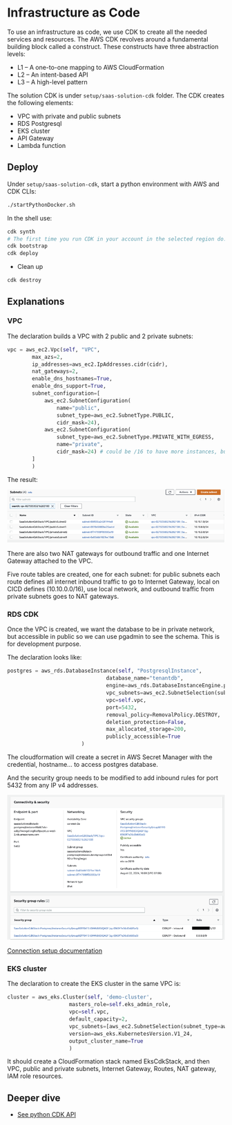 # Infrastructure as Code

To use an infrastructure as code, we use CDK to create all the needed services and resources. The AWS CDK revolves around a fundamental building block called a construct. These constructs have three abstraction levels:

* L1 – A one-to-one mapping to AWS CloudFormation
* L2 – An intent-based API
* L3 – A high-level pattern

The solution CDK is under `setup/saas-solution-cdk` folder. The CDK creates the following elements:

* VPC with private and public subnets
* RDS Postgresql
* EKS cluster
* API Gateway
* Lambda function

## Deploy

Under `setup/saas-solution-cdk`, start a python environment with AWS and CDK CLIs:

```sh
./startPythonDocker.sh
```

In the shell use:

```sh
cdk synth
# The first time you run CDK in your account in the selected region do: 
cdk bootstrap
cdk deploy
```

* Clean up

```
cdk destroy
```

## Explanations

### VPC

The declaration builds a VPC with 2 public and 2 private subnets:

```python
vpc = aws_ec2.Vpc(self, "VPC",
        max_azs=2,
        ip_addresses=aws_ec2.IpAddresses.cidr(cidr),
        nat_gateways=2,
        enable_dns_hostnames=True,
        enable_dns_support=True,
        subnet_configuration=[
            aws_ec2.SubnetConfiguration(
                name="public",
                subnet_type=aws_ec2.SubnetType.PUBLIC,
                cidr_mask=24),
            aws_ec2.SubnetConfiguration(
                subnet_type=aws_ec2.SubnetType.PRIVATE_WITH_EGRESS,
                name="private",
                cidr_mask=24) # could be /16 to have more instances, but this is a demo scope.
        ]
        )
```

The result:

![](./images/vpc-subnets.png)

There are also two NAT gateways for outbound traffic and one Internet Gateway attached to the VPC.

Five route tables are created, one for each subnet: for public subnets each route defines all internet inbound traffic to go to Internet Gateway, local on CICD defines (10.10.0.0/16), use local network, and outbound traffic from private subnets goes to NAT gateways. 

### RDS CDK

Once the VPC is created, we want the database to be in private network, but accessible in public so we can use pgadmin to see the schema. This is for development purpose.

The declaration looks like:

```python
postgres = aws_rds.DatabaseInstance(self, "PostgresqlInstance",
                                database_name="tenantdb",
                                engine=aws_rds.DatabaseInstanceEngine.postgres(version=aws_rds.PostgresEngineVersion.VER_14_5),
                                vpc_subnets=aws_ec2.SubnetSelection(subnet_type=aws_ec2.SubnetType.PRIVATE_WITH_EGRESS),
                                vpc=self.vpc,
                                port=5432,
                                removal_policy=RemovalPolicy.DESTROY,
                                deletion_protection=False,
                                max_allocated_storage=200,
                                publicly_accessible=True
                        )
```

The cloudformation will create a secret in AWS Secret Manager with the credential, hostname... to access postgres database.

And the security group needs to be modified to add inbound rules for port 5432 from any IP v4 addresses.

![](./images/rds-connectivity.png)

[Connection setup documentation](https://docs.aws.amazon.com/AmazonRDS/latest/UserGuide/CHAP_GettingStarted.CreatingConnecting.PostgreSQL.html)

### EKS cluster

The declaration to create the EKS cluster in the same VPC is:

```python
cluster = aws_eks.Cluster(self, 'demo-cluster',
                    masters_role=self.eks_admin_role,
                    vpc=self.vpc,
                    default_capacity=2,
                    vpc_subnets=[aws_ec2.SubnetSelection(subnet_type=aws_ec2.SubnetType.PRIVATE_WITH_EGRESS)],
                    version=aws_eks.KubernetesVersion.V1_24,
                    output_cluster_name=True
                    )
```

It should create a CloudFormation stack named EksCdkStack, and then VPC, public and private subnets, Internet Gateway, Routes, NAT gateway, IAM role resources.


## Deeper dive

* [See python CDK API ](https://docs.aws.amazon.com/cdk/api/v2/python/index.html)


